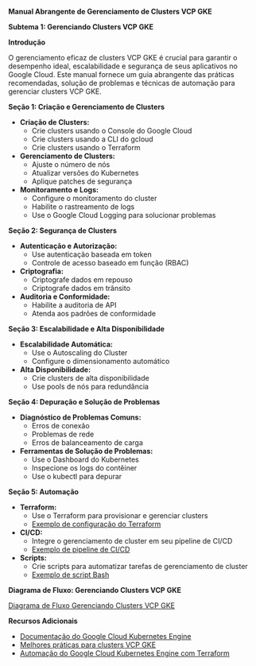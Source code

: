 **Manual Abrangente de Gerenciamento de Clusters VCP GKE**

**Subtema 1: Gerenciando Clusters VCP GKE**

**Introdução**

O gerenciamento eficaz de clusters VCP GKE é crucial para garantir o desempenho ideal, escalabilidade e segurança de seus aplicativos no Google Cloud. Este manual fornece um guia abrangente das práticas recomendadas, solução de problemas e técnicas de automação para gerenciar clusters VCP GKE.

**Seção 1: Criação e Gerenciamento de Clusters**

* **Criação de Clusters:**
    - Crie clusters usando o Console do Google Cloud
    - Crie clusters usando a CLI do gcloud
    - Crie clusters usando o Terraform
* **Gerenciamento de Clusters:**
    - Ajuste o número de nós
    - Atualizar versões do Kubernetes
    - Aplique patches de segurança
* **Monitoramento e Logs:**
    - Configure o monitoramento do cluster
    - Habilite o rastreamento de logs
    - Use o Google Cloud Logging para solucionar problemas

**Seção 2: Segurança de Clusters**

* **Autenticação e Autorização:**
    - Use autenticação baseada em token
    - Controle de acesso baseado em função (RBAC)
* **Criptografia:**
    - Criptografe dados em repouso
    - Criptografe dados em trânsito
* **Auditoria e Conformidade:**
    - Habilite a auditoria de API
    - Atenda aos padrões de conformidade

**Seção 3: Escalabilidade e Alta Disponibilidade**

* **Escalabilidade Automática:**
    - Use o Autoscaling do Cluster
    - Configure o dimensionamento automático
* **Alta Disponibilidade:**
    - Crie clusters de alta disponibilidade
    - Use pools de nós para redundância

**Seção 4: Depuração e Solução de Problemas**

* **Diagnóstico de Problemas Comuns:**
    - Erros de conexão
    - Problemas de rede
    - Erros de balanceamento de carga
* **Ferramentas de Solução de Problemas:**
    - Use o Dashboard do Kubernetes
    - Inspecione os logs do contêiner
    - Use o kubectl para depurar

**Seção 5: Automação**

* **Terraform:**
    - Use o Terraform para provisionar e gerenciar clusters
    * [Exemplo de configuração do Terraform](https://github.com/GoogleCloudPlatform/terraform-google-kubernetes-engine/tree/master/examples)
* **CI/CD:**
    - Integre o gerenciamento de cluster em seu pipeline de CI/CD
    * [Exemplo de pipeline de CI/CD](https://github.com/GoogleCloudPlatform/continuous-deployment-with-gcp/tree/master/kubernetes-engine)
* **Scripts:**
    - Crie scripts para automatizar tarefas de gerenciamento de cluster
    * [Exemplo de script Bash](https://gist.github.com/afilina/43e7c2a236f2209c3bc214a995832beb)

**Diagrama de Fluxo: Gerenciando Clusters VCP GKE**

[Diagrama de Fluxo Gerenciando Clusters VCP GKE](https://www.lucidchart.com/documents/view/9fa2828b-763d-4727-8290-db05b0db42c9/edit?source=share)

**Recursos Adicionais**

* [Documentação do Google Cloud Kubernetes Engine](https://cloud.google.com/kubernetes-engine/docs/)
* [Melhores práticas para clusters VCP GKE](https://cloud.google.com/architecture/best-practices-for-vck8s-clusters)
* [Automação do Google Cloud Kubernetes Engine com Terraform](https://cloud.google.com/kubernetes-engine/docs/tutorials/terraform)